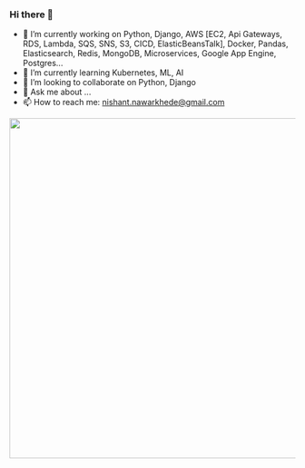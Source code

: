 ### Hi there 👋


- 🔭 I’m currently working on Python, Django, AWS [EC2, Api Gateways, RDS, Lambda, SQS, SNS, S3, CICD, ElasticBeansTalk], Docker, Pandas, Elasticsearch, Redis, MongoDB, Microservices, Google App Engine, Postgres...
- 🌱 I’m currently learning Kubernetes, ML, AI
- 👯 I’m looking to collaborate on Python, Django
- 💬 Ask me about ...
- 📫 How to reach me: nishant.nawarkhede@gmail.com

<img src="https://wakatime.com/share/@ad7be84f-3fef-479a-a54e-47b51774b1d4/e422299e-508c-471e-b092-1cc55e0358b4.svg" width="600" height="600">
